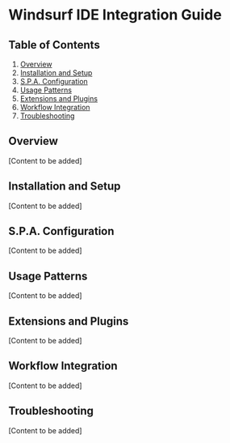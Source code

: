 
# Windsurf IDE Integration Guide

## Table of Contents
1. [Overview](#overview)
2. [Installation and Setup](#installation-and-setup)
3. [S.P.A. Configuration](#spa-configuration)
4. [Usage Patterns](#usage-patterns)
5. [Extensions and Plugins](#extensions-and-plugins)
6. [Workflow Integration](#workflow-integration)
7. [Troubleshooting](#troubleshooting)

## Overview
[Content to be added]

## Installation and Setup
[Content to be added]

## S.P.A. Configuration
[Content to be added]

## Usage Patterns
[Content to be added]

## Extensions and Plugins
[Content to be added]

## Workflow Integration
[Content to be added]

## Troubleshooting
[Content to be added]
